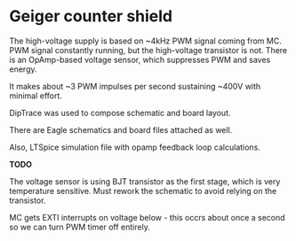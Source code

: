 # Geiger counter shield

The high-voltage supply is based on ~4kHz PWM signal coming from MC. PWM signal constantly running, but the high-voltage transistor is not. There is an OpAmp-based voltage sensor, which suppresses PWM and saves energy. 

It makes about ~3 PWM impulses per second sustaining ~400V with minimal effort.

DipTrace was used to compose schematic and board layout.

There are Eagle schematics and board files attached as well.


Also, LTSpice simulation file with opamp feedback loop calculations.

**TODO**

The voltage sensor is using BJT transistor as the first stage, which is very temperature sensitive. Must rework the schematic to avoid relying on the transistor.

MC gets EXTI interrupts on voltage below - this occrs about once a second so we can turn PWM timer off entirely.
